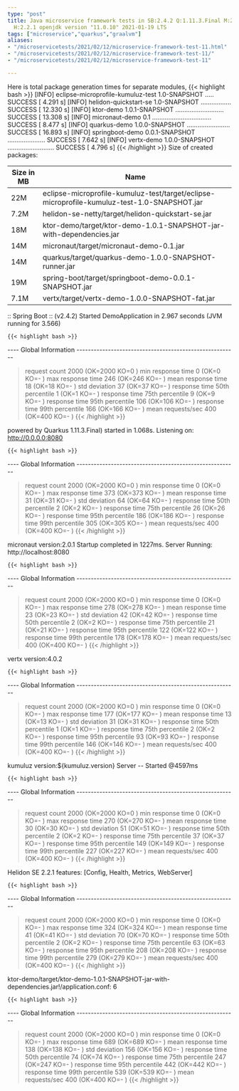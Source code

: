 ```yaml
---
type: "post"
title: Java microservice framework tests in SB:2.4.2 Q:1.11.3.Final M:2.3.1 V:4.0.2
  H:2.2.1 openjdk version "11.0.10" 2021-01-19 LTS
tags: ["microservice","quarkus","graalvm"]
aliases:
- "/microservicetests/2021/02/12/microservice-framework-test-11.html"
- "/microservicetests/2021/02/12/microservice-framework-test-11/"
- "/microservicetests/2021/02/12/microservice-framework-test-11"

---
```

 
Here is total package generation times for separate modules,
{{< highlight bash >}}
[INFO] eclipse-microprofile-kumuluz-test 1.0-SNAPSHOT ..... SUCCESS [  4.291 s]
[INFO] helidon-quickstart-se 1.0-SNAPSHOT ................. SUCCESS [ 12.330 s]
[INFO] ktor-demo 1.0.1-SNAPSHOT ........................... SUCCESS [ 13.308 s]
[INFO] micronaut-demo 0.1 ................................. SUCCESS [  8.477 s]
[INFO] quarkus-demo 1.0.0-SNAPSHOT ........................ SUCCESS [ 16.893 s]
[INFO] springboot-demo 0.0.1-SNAPSHOT ..................... SUCCESS [  7.642 s]
[INFO] vertx-demo 1.0.0-SNAPSHOT .......................... SUCCESS [  4.796 s]
{{< /highlight >}}
Size of created packages:

| Size in MB |  Name |
|------------|-------|
| 22M | eclipse-microprofile-kumuluz-test/target/eclipse-microprofile-kumuluz-test-1.0-SNAPSHOT.jar |
| 7.2M | helidon-se-netty/target/helidon-quickstart-se.jar |
| 18M | ktor-demo/target/ktor-demo-1.0.1-SNAPSHOT-jar-with-dependencies.jar |
| 14M | micronaut/target/micronaut-demo-0.1.jar |
| 14M | quarkus/target/quarkus-demo-1.0.0-SNAPSHOT-runner.jar |
| 19M | spring-boot/target/springboot-demo-0.0.1-SNAPSHOT.jar |
| 7.1M | vertx/target/vertx-demo-1.0.0-SNAPSHOT-fat.jar |


:: Spring Boot :: (v2.4.2) Started DemoApplication in 2.967 seconds (JVM running for 3.566)

    {{< highlight bash >}}
---- Global Information --------------------------------------------------------
> request count                                       2000 (OK=2000   KO=0     )
> min response time                                      0 (OK=0      KO=-     )
> max response time                                    246 (OK=246    KO=-     )
> mean response time                                    18 (OK=18     KO=-     )
> std deviation                                         37 (OK=37     KO=-     )
> response time 50th percentile                          1 (OK=1      KO=-     )
> response time 75th percentile                          9 (OK=9      KO=-     )
> response time 95th percentile                        106 (OK=106    KO=-     )
> response time 99th percentile                        166 (OK=166    KO=-     )
> mean requests/sec                                    400 (OK=400    KO=-     )
{{< /highlight >}}

powered by Quarkus 1.11.3.Final) started in 1.068s. Listening on: http://0.0.0.0:8080

    {{< highlight bash >}}
---- Global Information --------------------------------------------------------
> request count                                       2000 (OK=2000   KO=0     )
> min response time                                      0 (OK=0      KO=-     )
> max response time                                    373 (OK=373    KO=-     )
> mean response time                                    31 (OK=31     KO=-     )
> std deviation                                         64 (OK=64     KO=-     )
> response time 50th percentile                          2 (OK=2      KO=-     )
> response time 75th percentile                         26 (OK=26     KO=-     )
> response time 95th percentile                        186 (OK=186    KO=-     )
> response time 99th percentile                        305 (OK=305    KO=-     )
> mean requests/sec                                    400 (OK=400    KO=-     )
{{< /highlight >}}

micronaut version:2.0.1 Startup completed in 1227ms. Server Running: http://localhost:8080

    {{< highlight bash >}}
---- Global Information --------------------------------------------------------
> request count                                       2000 (OK=2000   KO=0     )
> min response time                                      0 (OK=0      KO=-     )
> max response time                                    278 (OK=278    KO=-     )
> mean response time                                    23 (OK=23     KO=-     )
> std deviation                                         42 (OK=42     KO=-     )
> response time 50th percentile                          2 (OK=2      KO=-     )
> response time 75th percentile                         21 (OK=21     KO=-     )
> response time 95th percentile                        122 (OK=122    KO=-     )
> response time 99th percentile                        178 (OK=178    KO=-     )
> mean requests/sec                                    400 (OK=400    KO=-     )
{{< /highlight >}}

vertx version:4.0.2

    {{< highlight bash >}}
---- Global Information --------------------------------------------------------
> request count                                       2000 (OK=2000   KO=0     )
> min response time                                      0 (OK=0      KO=-     )
> max response time                                    177 (OK=177    KO=-     )
> mean response time                                    13 (OK=13     KO=-     )
> std deviation                                         31 (OK=31     KO=-     )
> response time 50th percentile                          1 (OK=1      KO=-     )
> response time 75th percentile                          2 (OK=2      KO=-     )
> response time 95th percentile                         93 (OK=93     KO=-     )
> response time 99th percentile                        146 (OK=146    KO=-     )
> mean requests/sec                                    400 (OK=400    KO=-     )
{{< /highlight >}}

kumuluz version:${kumuluz.version} Server -- Started @4597ms

    {{< highlight bash >}}
---- Global Information --------------------------------------------------------
> request count                                       2000 (OK=2000   KO=0     )
> min response time                                      0 (OK=0      KO=-     )
> max response time                                    270 (OK=270    KO=-     )
> mean response time                                    30 (OK=30     KO=-     )
> std deviation                                         51 (OK=51     KO=-     )
> response time 50th percentile                          2 (OK=2      KO=-     )
> response time 75th percentile                         37 (OK=37     KO=-     )
> response time 95th percentile                        149 (OK=149    KO=-     )
> response time 99th percentile                        227 (OK=227    KO=-     )
> mean requests/sec                                    400 (OK=400    KO=-     )
{{< /highlight >}}

Helidon SE 2.2.1 features: [Config, Health, Metrics, WebServer]

    {{< highlight bash >}}
---- Global Information --------------------------------------------------------
> request count                                       2000 (OK=2000   KO=0     )
> min response time                                      0 (OK=0      KO=-     )
> max response time                                    324 (OK=324    KO=-     )
> mean response time                                    41 (OK=41     KO=-     )
> std deviation                                         70 (OK=70     KO=-     )
> response time 50th percentile                          2 (OK=2      KO=-     )
> response time 75th percentile                         63 (OK=63     KO=-     )
> response time 95th percentile                        208 (OK=208    KO=-     )
> response time 99th percentile                        279 (OK=279    KO=-     )
> mean requests/sec                                    400 (OK=400    KO=-     )
{{< /highlight >}}

ktor-demo/target/ktor-demo-1.0.1-SNAPSHOT-jar-with-dependencies.jar!/application.conf: 6

    {{< highlight bash >}}
---- Global Information --------------------------------------------------------
> request count                                       2000 (OK=2000   KO=0     )
> min response time                                      0 (OK=0      KO=-     )
> max response time                                    689 (OK=689    KO=-     )
> mean response time                                   138 (OK=138    KO=-     )
> std deviation                                        156 (OK=156    KO=-     )
> response time 50th percentile                         74 (OK=74     KO=-     )
> response time 75th percentile                        247 (OK=247    KO=-     )
> response time 95th percentile                        442 (OK=442    KO=-     )
> response time 99th percentile                        539 (OK=539    KO=-     )
> mean requests/sec                                    400 (OK=400    KO=-     )
{{< /highlight >}}